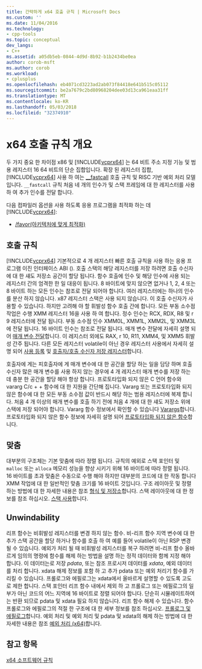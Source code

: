 ```yaml
---
title: 간략하게 x64 호출 규칙 | Microsoft Docs
ms.custom: ''
ms.date: 11/04/2016
ms.technology:
- cpp-tools
ms.topic: conceptual
dev_langs:
- C++
ms.assetid: a05db5eb-0844-4d9d-8b92-b1b2434be0ea
author: corob-msft
ms.author: corob
ms.workload:
- cplusplus
ms.openlocfilehash: eb4071cd3223ad2ab073f84418e641b515c05112
ms.sourcegitcommit: be2a7679c2bd80968204dee03d13ca961eaa31ff
ms.translationtype: MT
ms.contentlocale: ko-KR
ms.lasthandoff: 05/03/2018
ms.locfileid: "32374910"
---
```

# <a name="overview-of-x64-calling-conventions"></a>x64 호출 규칙 개요
두 가지 중요 한 차이점 x86 및 [!INCLUDE[vcprx64](../assembler/inline/includes/vcprx64_md.md)] 는 64 비트 주소 지정 기능 및 범용 레지스터 16 64 비트의 단순 집합입니다. 확장 된 레지스터 집합, [!INCLUDE[vcprx64](../assembler/inline/includes/vcprx64_md.md)] 사용 하 여는 [__fastcall](../cpp/fastcall.md) 호출 규칙 및 RISC 기반 예외 처리 모델입니다. `__fastcall` 규칙 처음 네 개의 인수가 및 스택 프레임에 대 한 레지스터를 사용 하 여 추가 인수를 전달 합니다.  
  
 다음 컴파일러 옵션을 사용 하도록 응용 프로그램을 최적화 하는 데 [!INCLUDE[vcprx64](../assembler/inline/includes/vcprx64_md.md)]:  
  
-   [/favor(아키텍처에 맞게 최적화)](../build/reference/favor-optimize-for-architecture-specifics.md)  
  
## <a name="calling-convention"></a>호출 규칙  
 [!INCLUDE[vcprx64](../assembler/inline/includes/vcprx64_md.md)] 기본적으로 4 개 레지스터 빠른 호출 규칙을 사용 하는 응용 프로그램 이진 인터페이스 ABI (). 호출 스택의 해당 레지스터를 저장 하려면 호출 수신자에 대 한 섀도 저장소 공간이 할당 됩니다. 함수 호출에 인수 및 해당 인수에 사용 되는 레지스터 간의 엄격한 한 일 대응이 됩니다. 8 바이트에 맞지 않으면 없거나 1, 2, 4 또는 8 바이트 하는 모든 인수는 참조로 전달 되어야 합니다. 여러 레지스터에는 하나의 인수를 분산 하지 않습니다. x87 레지스터 스택은 사용 되지 않습니다. 이 호출 수신자가 사용할 수 있습니다. 하지만 고려해 야 할 휘발성 함수 호출 간에 합니다. 모든 부동 소수점 작업은 수행 XMM 레지스터 16을 사용 하 여 합니다. 정수 인수는 RCX, RDX, R8 및 r 9 레지스터에 전달 됩니다. 부동 소수점 인수 XMM0L, XMM1L, XMM2L, 및 XMM3L에 전달 됩니다. 16 바이트 인수는 참조로 전달 됩니다. 매개 변수 전달에 자세히 설명 되어 [매개 변수 전달](../build/parameter-passing.md)합니다. 이 레지스터 외에도 RAX, r 10, R11, XMM4, 및 XMM5 휘발성 간주 됩니다. 다른 모든 레지스터 volatile이 아닌 경우 레지스터 사용에서 자세히 설명 되어 [사용 등록](../build/register-usage.md) 및 [호출자/호출 수신자 저장 레지스터](../build/caller-callee-saved-registers.md)합니다.  
  
 호출자에 게는 피호출자에 게 매개 변수에 대 한 공간을 할당 하는 일을 담당 하며 호출 수신자 많은 매개 변수를 사용 하지 않는 경우에 4 개 레지스터 매개 변수를 저장 하는 데 충분 한 공간을 할당 해야 항상 합니다. 프로토타입화 되지 않은 C 언어 함수와 vararg C/c + + 함수에 대 한 지원을 간단해 집니다. Vararg 또는 프로토타입화 되지 않은 함수에 대 한 모든 부동 소수점 값이 반드시 해당 하는 범용 레지스터에 복제 합니다. 처음 4 개 이상의 매개 변수를 호출 하기 전에 처음 4 개에 대 한 섀도 저장소 위에 스택에 저장 되어야 합니다. Vararg 함수 정보에서 확인할 수 있습니다 [Varargs](../build/varargs.md)합니다. 프로토타입화 되지 않은 함수 정보에 자세히 설명 되어 [프로토타입화 되지 않은 함수](../build/unprototyped-functions.md)합니다.  
  
## <a name="alignment"></a>맞춤  
 대부분의 구조체는 기본 맞춤에 따라 정렬 됩니다. 규칙의 예외로 스택 포인터 및 `malloc` 또는 `alloca` 메모리 성능을 향상 시키기 위해 16 바이트에 따라 정렬 됩니다. 16 바이트를 초과 맞춤은 수동으로 수행 해야 하지만 대부분의 코드에 대 한 작동 합니다 XMM 작업에 대 한 일반적인 맞춤 크기를 16 바이트 것입니다. 구조 레이아웃 및 정렬 하는 방법에 대 한 자세한 내용은 참조 [형식 및 저장소](../build/types-and-storage.md)합니다. 스택 레이아웃에 대 한 정보를 참조 하십시오. [스택 사용](../build/stack-usage.md)합니다.  
  
## <a name="unwindability"></a>Unwindability  
 리프 함수는 비휘발성 레지스터를 변경 하지 않는 함수. 비-리프 함수 지역 변수에 대 한 추가 스택 공간을 할당 하거나 함수를 호출 하 여 예를 들어 volatile이 아닌 RSP 변경 될 수 있습니다. 예외가 처리 될 때 비휘발성 레지스터를 복구 하려면 비-리프 함수 올바르게 임의의 명령에 함수를 해제 하는 방법을 설명 하는 정적 데이터와 함께 지정 해야 합니다. 이 데이터는로 저장 *pdata*, 또는 참조 프로시저 데이터를 *xdata*, 예외 데이터를 처리 합니다. xdata 해제 정보를 포함 하 고 추가 pdata 또는 예외 처리기 함수를 가리킬 수 있습니다. 프롤로그와 에필로그는 xdata에서 올바르게 설명할 수 있도록 고도로 제한 합니다. 스택 포인터 리프 함수 내에서 제외 하 고 프롤로그 또는 에필로그의 일부가 아닌 코드의 어느 지역에 16 바이트로 정렬 되어야 합니다. 단순히 시뮬레이트하여는 반환 되므로 pdata 및 xdata 필요 하지 않습니다. 리프 함수 해제 수 있습니다. 함수 프롤로그와 에필로그의 적절 한 구조에 대 한 세부 정보를 참조 하십시오. [프롤로그 및 에필로그](../build/prolog-and-epilog.md)합니다. 예외 처리 및 예외 처리 및 pdata 및 xdata의 해제 하는 방법에 대 한 자세한 내용은 참조 [예외 처리 (x64)](../build/exception-handling-x64.md)합니다.  
  
## <a name="see-also"></a>참고 항목  
 [x64 소프트웨어 규칙](../build/x64-software-conventions.md)